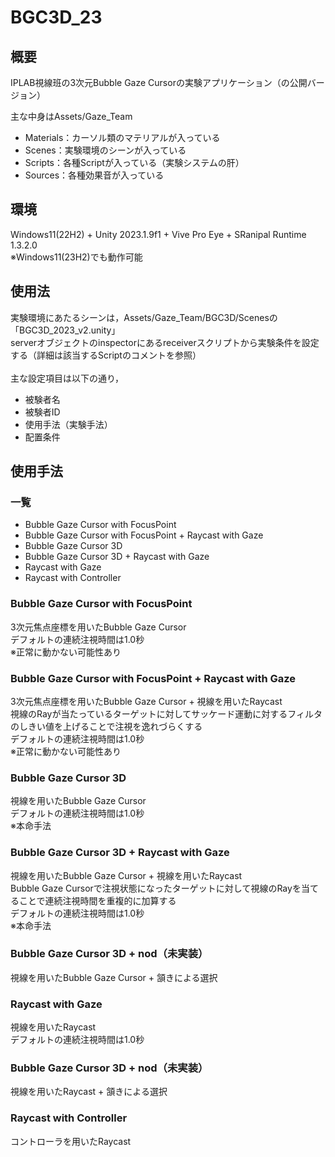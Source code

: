 # BGC3D_23
## 概要
IPLAB視線班の3次元Bubble Gaze Cursorの実験アプリケーション（の公開バージョン）
  
主な中身はAssets/Gaze_Team

- Materials：カーソル類のマテリアルが入っている
- Scenes：実験環境のシーンが入っている
- Scripts：各種Scriptが入っている（実験システムの肝）
- Sources：各種効果音が入っている

## 環境
Windows11(22H2) + Unity 2023.1.9f1 + Vive Pro Eye + SRanipal Runtime 1.3.2.0<br>
※Windows11(23H2)でも動作可能

## 使用法
実験環境にあたるシーンは，Assets/Gaze_Team/BGC3D/Scenesの「BGC3D_2023_v2.unity」<br>
serverオブジェクトのinspectorにあるreceiverスクリプトから実験条件を設定する（詳細は該当するScriptのコメントを参照）<br>
<br>
主な設定項目は以下の通り，
- 被験者名
- 被験者ID
- 使用手法（実験手法）
- 配置条件

## 使用手法
### 一覧
- Bubble Gaze Cursor with FocusPoint
- Bubble Gaze Cursor with FocusPoint + Raycast with Gaze
- Bubble Gaze Cursor 3D
- Bubble Gaze Cursor 3D + Raycast with Gaze
- Raycast with Gaze
- Raycast with Controller

### Bubble Gaze Cursor with FocusPoint
3次元焦点座標を用いたBubble Gaze Cursor<br>
デフォルトの連続注視時間は1.0秒<br>
※正常に動かない可能性あり<br>

### Bubble Gaze Cursor with FocusPoint + Raycast with Gaze
3次元焦点座標を用いたBubble Gaze Cursor + 視線を用いたRaycast<br>
視線のRayが当たっているターゲットに対してサッケード運動に対するフィルタのしきい値を上げることで注視を逸れづらくする<br>
デフォルトの連続注視時間は1.0秒<br>
※正常に動かない可能性あり<br>

### Bubble Gaze Cursor 3D
視線を用いたBubble Gaze Cursor<br>
デフォルトの連続注視時間は1.0秒<br>
※本命手法<br>

### Bubble Gaze Cursor 3D + Raycast with Gaze
視線を用いたBubble Gaze Cursor + 視線を用いたRaycast<br>
Bubble Gaze Cursorで注視状態になったターゲットに対して視線のRayを当てることで連続注視時間を重複的に加算する<br>
デフォルトの連続注視時間は1.0秒<br>
※本命手法<br>

### Bubble Gaze Cursor 3D + nod（未実装）
視線を用いたBubble Gaze Cursor + 頷きによる選択<br>

### Raycast with Gaze
視線を用いたRaycast<br>
デフォルトの連続注視時間は1.0秒<br>

### Bubble Gaze Cursor 3D + nod（未実装）
視線を用いたRaycast + 頷きによる選択<br>

### Raycast with Controller
コントローラを用いたRaycast<br>
